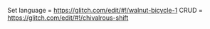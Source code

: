Set language = https://glitch.com/edit/#!/walnut-bicycle-1
CRUD = https://glitch.com/edit/#!/chivalrous-shift
